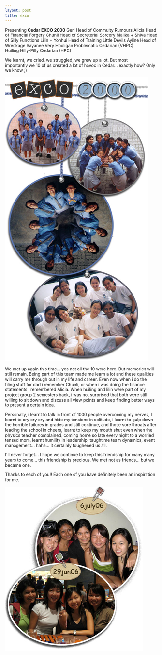 ```yaml
---
layout: post
title: exco
---
```


Presenting **Cedar EXCO 2000**
 Geri Head of Commuity Rumours
 Alicia Head of Financial Forgery
 Chunli Head of Secreterial Sorcery
 Malika + Shiva Head of Silly Functions
 Lilin + Yonhui Head of Training Little Devils
 Ayline Head of Wreckage
 Sayanee Very Hooligan Problematic Cedarian (VHPC)
 Huiling Hilly-Pilly Cedarian (HPC)

We learnt, we cried, we struggled, we grew up a lot. But most importantly we 10 of us created a lot of havoc in Cedar... exactly how? Only we know ;)

![](/img/ex1.jpg)

We met up again this time... yes not all the 10 were here. But memories will still remain. Being part of this team made me learn a lot and these qualities will carry me through out in my life and career. Even now when i do the filing stuff for dad i remember Chunli, or when i was doing the finance statements i remembered Alicia. When huiling and lilin were part of my project group 2 semesters back, i was not surprised that both were still willing to sit down and discuss all view points and keep finding better ways to present a certain idea.

Personally, i learnt to talk in front of 1000 people overcoming my nerves, I learnt to cry cry cry and hide my tensions in solitude, i learnt to gulp down the horrible failures in grades and still continue, and those sore throats after leading the school in cheers, learnt to keep my mouth shut even when the physics teacher complained, coming home so late every night to a worried tensed mom, learnt humility in leadership, taught me team dynamics, event management... haha... it certainly toughened us all.

I'll never forget... I hope we continue to keep this friendship for many many years to come... this friendship is precious. We met not as friends... but we became one.

Thanks to each of you!! Each one of you have definitely been an inspiration for me.

![](/img/ex.jpg)
